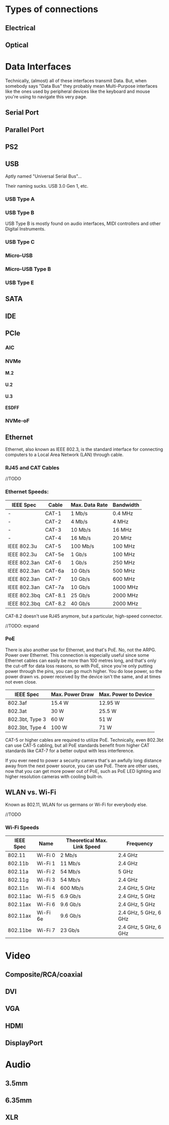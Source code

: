 # Types of connections

## Electrical

## Optical

# Data Interfaces

Technically, (almost) all of these interfaces transmit Data. But, when somebody says "Data Bus" they probably mean Multi-Purpose interfaces like the ones used by peripheral devices like the keyboard and mouse you're using to navigate this very page.

## Serial Port

## Parallel Port

## PS2

## USB

Aptly named "Universal Serial Bus"...

Their naming sucks. USB 3.0 Gen 1, etc.

### USB Type A

### USB Type B

USB Type B is mostly found on audio interfaces, MIDI controllers and other Digital Instruments.

### USB Type C

### Micro-USB

### Micro-USB Type B

### USB Type E

## SATA

## IDE

## PCIe

### AIC

### NVMe

#### M.2

#### U.2

#### U.3

#### ESDFF

### NVMe-oF

## Ethernet

Ethernet, also known as IEEE 802.3, is the standard interface for connecting computers to a Local Area Network (LAN) through cable.

### RJ45 and CAT Cables

//TODO

### Ethernet Speeds:
| IEEE Spec | Cable  | Max. Data Rate | Bandwidth |
| --- | ---   | ---       | ---       |
| - | CAT-1 | 1 Mb/s    | 0.4 MHz   | 
| - | CAT-2 | 4 Mb/s    | 4 MHz     |
| - | CAT-3 | 10 Mb/s   | 16 MHz    |
| - | CAT-4 | 16 Mb/s   | 20 MHz    |
| IEEE 802.3u | CAT-5 | 100 Mb/s  | 100 MHz   |
| IEEE 802.3u | CAT-5e | 1 Gb/s  | 100 MHz     |
| IEEE 802.3an | CAT-6 | 1 Gb/s | 250 MHz      |
| IEEE 802.3an | CAT-6a | 10 Gb/s | 500 MHz    |
| IEEE 802.3an | CAT-7 | 10 Gb/s | 600 MHz     |
| IEEE 802.3an | CAT-7a | 10 Gb/s | 1000 MHz   |
| IEEE 802.3bq | CAT-8.1 | 25 Gb/s | 2000 MHz  |
| IEEE 802.3bq | CAT-8.2 | 40 Gb/s | 2000 MHz  |

CAT-8.2 doesn't use RJ45 anymore, but a particular, high-speed connector.

//TODO: expand

### PoE
There is also another use for Ethernet, and that's PoE. No, not the ARPG. Power over Ethernet. This connection is especially useful since some Ethernet cables can easily be more than 100 metres long, and that's only the cut-off for data loss reasons, so with PoE, since you're only putting power through the pins, you can go much higher. You do lose power, so the power drawn vs. power received by the device isn't the same, and at times not even close.

| IEEE Spec       | Max. Power Draw | Max. Power to Device |
| ---             | ---             | --- |
| 802.3af         | 15.4 W          | 12.95 W |
| 802.3at         | 30 W            | 25.5 W |
| 802.3bt, Type 3 | 60 W            | 51 W |
| 802.3bt, Type 4 | 100 W           | 71 W |

CAT-5 or higher cables are required to utilize PoE. Technically, even 802.3bt can use CAT-5 cabling, but all PoE standards benefit from higher CAT standards like CAT-7 for a better output with less interference. 

If you ever need to power a security camera that's an awfully long distance away from the next power source, you can use PoE. There are other uses, now that you can get more power out of PoE, such as PoE LED lighting and higher resolution cameras with cooling built-in.

## WLAN vs. Wi-Fi

Known as 802.11, WLAN for us germans or Wi-Fi for everybody else.

//TODO

### Wi-Fi Speeds
| IEEE Spec | Name | Theoretical Max. Link Speed | Frequency  |
| ---       | ---  | ---            | ---        |
| 802.11    | Wi-Fi 0 | 2 Mb/s | 2.4 GHz |
| 802.11b    | Wi-Fi 1 | 11 Mb/s | 2.4 GHz |
| 802.11a    | Wi-Fi 2 | 54 Mb/s | 5 GHz |
| 802.11g    | Wi-Fi 3 | 54 Mb/s | 2.4 GHz |
| 802.11n    | Wi-Fi 4 | 600 Mb/s | 2.4 GHz, 5 GHz |
| 802.11ac    | Wi-Fi 5 | 6.9 Gb/s | 2.4 GHz, 5 GHz |
| 802.11ax    | Wi-Fi 6 | 9.6 Gb/s | 2.4 GHz, 5 GHz |
| 802.11ax    | Wi-Fi 6e | 9.6 Gb/s | 2.4 GHz, 5 GHz, 6 GHz |
| 802.11be    | Wi-Fi 7 | 23 Gb/s | 2.4 GHz, 5 GHz, 6 GHz |


# Video

## Composite/RCA/coaxial

## DVI

## VGA

## HDMI

## DisplayPort

# Audio

## 3.5mm

## 6.35mm

## XLR